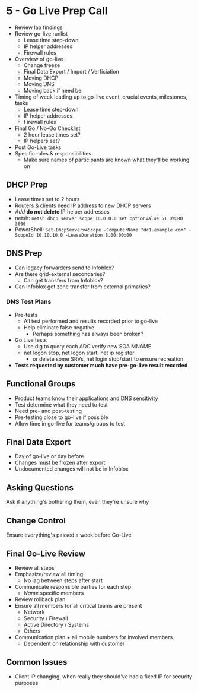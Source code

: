 # 5 - Go Live Prep Call
- Review lab findings
- Review go-live runlist
  - Lease time step-down
  - IP helper addresses
  - Firewall rules
- Overview of go-live
  - Change freeze
  - Final Data Export / Import / Verficiation
  - Moving DHCP
  - Moving DNS
  - Moving back if need be
- Timing of week leading up to go-live event, crucial events, milestones, tasks
  - Lease time step-down
  - IP helper addresses
  - Firewall rules
- Final Go / No-Go Checklist
  - 2 hour lease times set?
  - IP helpers set?
- Post Go-Live tasks
- Specific roles & responsibilities
  - Make sure names of participants are known what they'll be working on

## DHCP Prep
- Lease times set to 2 hours
- Routers & clients need IP address to new DHCP servers
- _Add_ **do not delete** IP helper addresses
- netsh: `netsh dhcp server scope 10.0.0.0 set optionvalue 51 DWORD 3600`
- PowerShell: `Set-DhcpServerv4Scope -ComputerName "dc1.example.com" -ScopeId 10.10.10.0 -LeaseDuration 8.00:00:00`

## DNS Prep
- Can legacy forwarders send to Infoblox?
- Are there grid-external secondaries?
  - Can get transfers from Infoblox?
- Can Infoblox get zone transfer from external primaries?

### DNS Test Plans
- Pre-tests
  - All test performed and results recorded prior to go-live
  - Help eliminate false negative
    - Perhaps something has always been broken?
- Go Live tests
  - Use dig to query each ADC verify new SOA MNAME
  - net logon stop, net logon start, net ip register
    - or delete some SRVs, net login stop/start to ensure recreation
- **Tests requested by customer much have pre-go-live result recorded**

## Functional Groups
- Product teams know their applications and DNS sensitivity
- Test determine what they need to test
- Need pre- and post-testing
- Pre-testing close to go-live if possible
- Allow time in go-live for teams/groups to test

## Final Data Export
- Day of go-live or day before
- Changes must be frozen after export
- Undocumented changes will not be in Infoblox

## Asking Questions
Ask if anything's bothering them, even they're unsure why

## Change Control
Ensure everything's passed a week before Go-Live

## Final Go-Live Review
- Review all steps
- Emphasize/review all timing
  - No lag between steps after start
- Communicate responsible parties for each step
  - _Name_ specific members
- Review rollback plan
- Ensure all members for all critical teams are present
  - Network
  - Security / Firewall
  - Active Directory / Systems
  - Others
- Communication plan + all mobile numbers for involved members
  - Dependent on relationship with customer

## Common Issues
- Client IP changing, when really they should've had a fixed IP for security
  purposes
